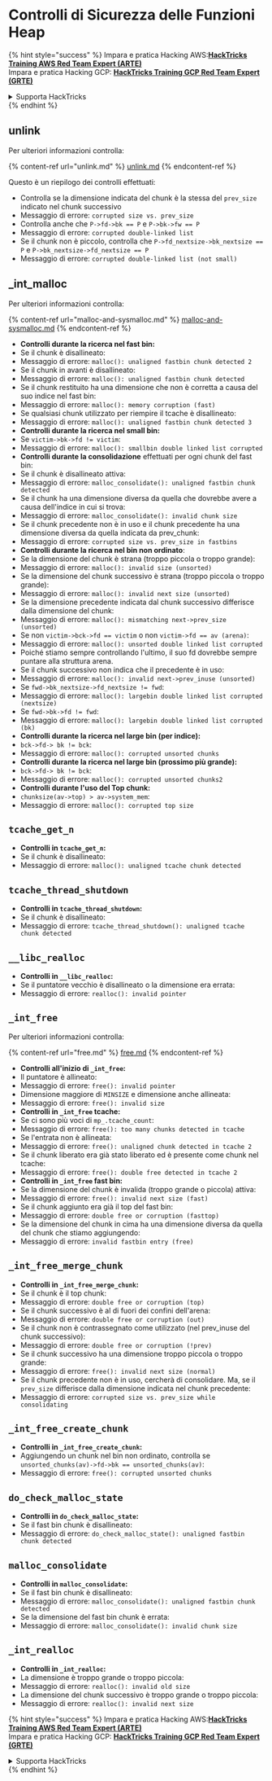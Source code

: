 # Controlli di Sicurezza delle Funzioni Heap

{% hint style="success" %}
Impara e pratica Hacking AWS:<img src="/.gitbook/assets/arte.png" alt="" data-size="line">[**HackTricks Training AWS Red Team Expert (ARTE)**](https://training.hacktricks.xyz/courses/arte)<img src="/.gitbook/assets/arte.png" alt="" data-size="line">\
Impara e pratica Hacking GCP: <img src="/.gitbook/assets/grte.png" alt="" data-size="line">[**HackTricks Training GCP Red Team Expert (GRTE)**<img src="/.gitbook/assets/grte.png" alt="" data-size="line">](https://training.hacktricks.xyz/courses/grte)

<details>

<summary>Supporta HackTricks</summary>

* Controlla i [**piani di abbonamento**](https://github.com/sponsors/carlospolop)!
* **Unisciti al** 💬 [**gruppo Discord**](https://discord.gg/hRep4RUj7f) o al [**gruppo telegram**](https://t.me/peass) o **seguici** su **Twitter** 🐦 [**@hacktricks\_live**](https://twitter.com/hacktricks\_live)**.**
* **Condividi trucchi di hacking inviando PR ai** [**HackTricks**](https://github.com/carlospolop/hacktricks) e [**HackTricks Cloud**](https://github.com/carlospolop/hacktricks-cloud) repos di github.

</details>
{% endhint %}

## unlink

Per ulteriori informazioni controlla:

{% content-ref url="unlink.md" %}
[unlink.md](unlink.md)
{% endcontent-ref %}

Questo è un riepilogo dei controlli effettuati:

* Controlla se la dimensione indicata del chunk è la stessa del `prev_size` indicato nel chunk successivo
* Messaggio di errore: `corrupted size vs. prev_size`
* Controlla anche che `P->fd->bk == P` e `P->bk->fw == P`
* Messaggio di errore: `corrupted double-linked list`
* Se il chunk non è piccolo, controlla che `P->fd_nextsize->bk_nextsize == P` e `P->bk_nextsize->fd_nextsize == P`
* Messaggio di errore: `corrupted double-linked list (not small)`

## \_int\_malloc

Per ulteriori informazioni controlla:

{% content-ref url="malloc-and-sysmalloc.md" %}
[malloc-and-sysmalloc.md](malloc-and-sysmalloc.md)
{% endcontent-ref %}

* **Controlli durante la ricerca nel fast bin:**
* Se il chunk è disallineato:
* Messaggio di errore: `malloc(): unaligned fastbin chunk detected 2`
* Se il chunk in avanti è disallineato:
* Messaggio di errore: `malloc(): unaligned fastbin chunk detected`
* Se il chunk restituito ha una dimensione che non è corretta a causa del suo indice nel fast bin:
* Messaggio di errore: `malloc(): memory corruption (fast)`
* Se qualsiasi chunk utilizzato per riempire il tcache è disallineato:
* Messaggio di errore: `malloc(): unaligned fastbin chunk detected 3`
* **Controlli durante la ricerca nel small bin:**
* Se `victim->bk->fd != victim`:
* Messaggio di errore: `malloc(): smallbin double linked list corrupted`
* **Controlli durante la consolidazione** effettuati per ogni chunk del fast bin:&#x20;
* Se il chunk è disallineato attiva:
* Messaggio di errore: `malloc_consolidate(): unaligned fastbin chunk detected`
* Se il chunk ha una dimensione diversa da quella che dovrebbe avere a causa dell'indice in cui si trova:
* Messaggio di errore: `malloc_consolidate(): invalid chunk size`
* Se il chunk precedente non è in uso e il chunk precedente ha una dimensione diversa da quella indicata da prev\_chunk:
* Messaggio di errore: `corrupted size vs. prev_size in fastbins`
* **Controlli durante la ricerca nel bin non ordinato**:
* Se la dimensione del chunk è strana (troppo piccola o troppo grande):&#x20;
* Messaggio di errore: `malloc(): invalid size (unsorted)`
* Se la dimensione del chunk successivo è strana (troppo piccola o troppo grande):
* Messaggio di errore: `malloc(): invalid next size (unsorted)`
* Se la dimensione precedente indicata dal chunk successivo differisce dalla dimensione del chunk:
* Messaggio di errore: `malloc(): mismatching next->prev_size (unsorted)`
* Se non `victim->bck->fd == victim` o non `victim->fd == av (arena)`:
* Messaggio di errore: `malloc(): unsorted double linked list corrupted`
* Poiché stiamo sempre controllando l'ultimo, il suo fd dovrebbe sempre puntare alla struttura arena.
* Se il chunk successivo non indica che il precedente è in uso:
* Messaggio di errore: `malloc(): invalid next->prev_inuse (unsorted)`
* Se `fwd->bk_nextsize->fd_nextsize != fwd`:
* Messaggio di errore: `malloc(): largebin double linked list corrupted (nextsize)`
* Se `fwd->bk->fd != fwd`:
* Messaggio di errore: `malloc(): largebin double linked list corrupted (bk)`
* **Controlli durante la ricerca nel large bin (per indice):**
* `bck->fd-> bk != bck`:
* Messaggio di errore: `malloc(): corrupted unsorted chunks`
* **Controlli durante la ricerca nel large bin (prossimo più grande):**
* `bck->fd-> bk != bck`:
* Messaggio di errore: `malloc(): corrupted unsorted chunks2`
* **Controlli durante l'uso del Top chunk:**
* `chunksize(av->top) > av->system_mem`:
* Messaggio di errore: `malloc(): corrupted top size`

## `tcache_get_n`

* **Controlli in `tcache_get_n`:**
* Se il chunk è disallineato:
* Messaggio di errore: `malloc(): unaligned tcache chunk detected`

## `tcache_thread_shutdown`

* **Controlli in `tcache_thread_shutdown`:**
* Se il chunk è disallineato:
* Messaggio di errore: `tcache_thread_shutdown(): unaligned tcache chunk detected`

## `__libc_realloc`

* **Controlli in `__libc_realloc`:**
* Se il puntatore vecchio è disallineato o la dimensione era errata:
* Messaggio di errore: `realloc(): invalid pointer`

## `_int_free`

Per ulteriori informazioni controlla:

{% content-ref url="free.md" %}
[free.md](free.md)
{% endcontent-ref %}

* **Controlli all'inizio di `_int_free`:**
* Il puntatore è allineato:
* Messaggio di errore: `free(): invalid pointer`
* Dimensione maggiore di `MINSIZE` e dimensione anche allineata:
* Messaggio di errore: `free(): invalid size`
* **Controlli in `_int_free` tcache:**
* Se ci sono più voci di `mp_.tcache_count`:
* Messaggio di errore: `free(): too many chunks detected in tcache`
* Se l'entrata non è allineata:
* Messaggio di errore: `free(): unaligned chunk detected in tcache 2`
* Se il chunk liberato era già stato liberato ed è presente come chunk nel tcache:
* Messaggio di errore: `free(): double free detected in tcache 2`
* **Controlli in `_int_free` fast bin:**
* Se la dimensione del chunk è invalida (troppo grande o piccola) attiva:
* Messaggio di errore: `free(): invalid next size (fast)`
* Se il chunk aggiunto era già il top del fast bin:
* Messaggio di errore: `double free or corruption (fasttop)`
* Se la dimensione del chunk in cima ha una dimensione diversa da quella del chunk che stiamo aggiungendo:
* Messaggio di errore: `invalid fastbin entry (free)`

## **`_int_free_merge_chunk`**

* **Controlli in `_int_free_merge_chunk`:**
* Se il chunk è il top chunk:
* Messaggio di errore: `double free or corruption (top)`
* Se il chunk successivo è al di fuori dei confini dell'arena:
* Messaggio di errore: `double free or corruption (out)`
* Se il chunk non è contrassegnato come utilizzato (nel prev\_inuse del chunk successivo):
* Messaggio di errore: `double free or corruption (!prev)`
* Se il chunk successivo ha una dimensione troppo piccola o troppo grande:
* Messaggio di errore: `free(): invalid next size (normal)`
* Se il chunk precedente non è in uso, cercherà di consolidare. Ma, se il `prev_size` differisce dalla dimensione indicata nel chunk precedente:
* Messaggio di errore: `corrupted size vs. prev_size while consolidating`

## **`_int_free_create_chunk`**

* **Controlli in `_int_free_create_chunk`:**
* Aggiungendo un chunk nel bin non ordinato, controlla se `unsorted_chunks(av)->fd->bk == unsorted_chunks(av)`:
* Messaggio di errore: `free(): corrupted unsorted chunks`

## `do_check_malloc_state`

* **Controlli in `do_check_malloc_state`:**
* Se il fast bin chunk è disallineato:
* Messaggio di errore: `do_check_malloc_state(): unaligned fastbin chunk detected`

## `malloc_consolidate`

* **Controlli in `malloc_consolidate`:**
* Se il fast bin chunk è disallineato:
* Messaggio di errore: `malloc_consolidate(): unaligned fastbin chunk detected`
* Se la dimensione del fast bin chunk è errata:
* Messaggio di errore: `malloc_consolidate(): invalid chunk size`

## `_int_realloc`

* **Controlli in `_int_realloc`:**
* La dimensione è troppo grande o troppo piccola:
* Messaggio di errore: `realloc(): invalid old size`
* La dimensione del chunk successivo è troppo grande o troppo piccola:
* Messaggio di errore: `realloc(): invalid next size`

{% hint style="success" %}
Impara e pratica Hacking AWS:<img src="/.gitbook/assets/arte.png" alt="" data-size="line">[**HackTricks Training AWS Red Team Expert (ARTE)**](https://training.hacktricks.xyz/courses/arte)<img src="/.gitbook/assets/arte.png" alt="" data-size="line">\
Impara e pratica Hacking GCP: <img src="/.gitbook/assets/grte.png" alt="" data-size="line">[**HackTricks Training GCP Red Team Expert (GRTE)**<img src="/.gitbook/assets/grte.png" alt="" data-size="line">](https://training.hacktricks.xyz/courses/grte)

<details>

<summary>Supporta HackTricks</summary>

* Controlla i [**piani di abbonamento**](https://github.com/sponsors/carlospolop)!
* **Unisciti al** 💬 [**gruppo Discord**](https://discord.gg/hRep4RUj7f) o al [**gruppo telegram**](https://t.me/peass) o **seguici** su **Twitter** 🐦 [**@hacktricks\_live**](https://twitter.com/hacktricks\_live)**.**
* **Condividi trucchi di hacking inviando PR ai** [**HackTricks**](https://github.com/carlospolop/hacktricks) e [**HackTricks Cloud**](https://github.com/carlospolop/hacktricks-cloud) repos di github.

</details>
{% endhint %}
